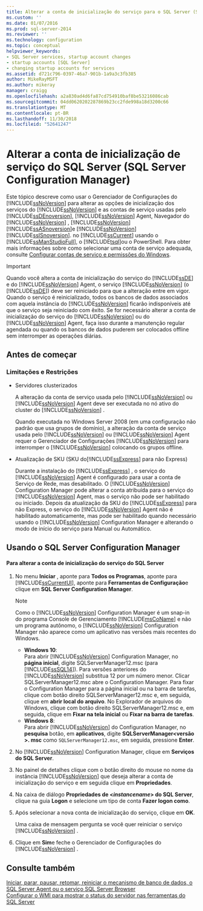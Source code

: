 ```yaml
---
title: Alterar a conta de inicialização do serviço para o SQL Server (SQL Server Configuration Manager) | Microsoft Docs
ms.custom: ''
ms.date: 01/07/2016
ms.prod: sql-server-2014
ms.reviewer: ''
ms.technology: configuration
ms.topic: conceptual
helpviewer_keywords:
- SQL Server services, startup account changes
- startup accounts [SQL Server]
- changing startup accounts for services
ms.assetid: d721c796-0397-46a7-901b-1a9a3c3fb385
author: MikeRayMSFT
ms.author: mikeray
manager: craigg
ms.openlocfilehash: a2a830ad4d6fa87cd754910baf8be53216086cab
ms.sourcegitcommit: 04dd0620202287869b23cc2fde998a18d3200c66
ms.translationtype: MT
ms.contentlocale: pt-BR
ms.lasthandoff: 11/30/2018
ms.locfileid: "52641247"
---
```

# <a name="change-the-service-startup-account-for-sql-server-sql-server-configuration-manager"></a>Alterar a conta de inicialização de serviço do SQL Server (SQL Server Configuration Manager)
  Este tópico descreve como usar o Gerenciador de Configurações do [!INCLUDE[ssNoVersion](../../includes/ssnoversion-md.md)] para alterar as opções de inicialização dos serviços do [!INCLUDE[ssNoVersion](../../includes/ssnoversion-md.md)] e as contas de serviço usadas pelo [!INCLUDE[ssDEnoversion](../../includes/ssdenoversion-md.md)], [!INCLUDE[ssNoVersion](../../includes/ssnoversion-md.md)] Agent, Navegador do [!INCLUDE[ssNoVersion](../../includes/ssnoversion-md.md)] , [!INCLUDE[ssNoVersion](../../includes/ssnoversion-md.md)] [!INCLUDE[ssASnoversion](../../includes/ssasnoversion-md.md)]e [!INCLUDE[ssNoVersion](../../includes/ssnoversion-md.md)] [!INCLUDE[ssISnoversion](../../includes/ssisnoversion-md.md)]. no [!INCLUDE[ssCurrent](../../includes/sscurrent-md.md)] usando o [!INCLUDE[ssManStudioFull](../../includes/ssmanstudiofull-md.md)], o [!INCLUDE[tsql](../../includes/tsql-md.md)]ou o PowerShell. Para obter mais informações sobre como selecionar uma conta de serviço adequada, consulte [Configurar contas de serviço e permissões do Windows](configure-windows-service-accounts-and-permissions.md).  
  
> [!IMPORTANT]  
>  Quando você altera a conta de inicialização do serviço do [!INCLUDE[ssDE](../../includes/ssde-md.md)] e do [!INCLUDE[ssNoVersion](../../includes/ssnoversion-md.md)] Agent, o serviço [!INCLUDE[ssNoVersion](../../includes/ssnoversion-md.md)] (o [!INCLUDE[ssDE](../../includes/ssde-md.md)]) deve ser reiniciado para que a alteração entre em vigor. Quando o serviço é reinicializado, todos os bancos de dados associados com aquela instância do [!INCLUDE[ssNoVersion](../../includes/ssnoversion-md.md)] ficarão indisponíveis até que o serviço seja reiniciado com êxito. Se for necessário alterar a conta de inicialização do serviço do [!INCLUDE[ssNoVersion](../../includes/ssnoversion-md.md)] ou do [!INCLUDE[ssNoVersion](../../includes/ssnoversion-md.md)] Agent, faça isso durante a manutenção regular agendada ou quando os bancos de dados puderem ser colocados offline sem interromper as operações diárias.  
  
##  <a name="BeforeYouBegin"></a> Antes de começar  
  
###  <a name="Restrictions"></a> Limitações e Restrições  
  
-   Servidores clusterizados  
  
     A alteração da conta de serviço usada pelo [!INCLUDE[ssNoVersion](../../includes/ssnoversion-md.md)] ou [!INCLUDE[ssNoVersion](../../includes/ssnoversion-md.md)] Agent deve ser executada no nó ativo do cluster do [!INCLUDE[ssNoVersion](../../includes/ssnoversion-md.md)] .  
  
     Quando executada no Windows Server 2008 (em uma configuração não padrão que usa grupos de domínio), a alteração da conta de serviço usada pelo [!INCLUDE[ssNoVersion](../../includes/ssnoversion-md.md)] ou [!INCLUDE[ssNoVersion](../../includes/ssnoversion-md.md)] Agent requer o Gerenciador de Configurações [!INCLUDE[ssNoVersion](../../includes/ssnoversion-md.md)] para interromper o [!INCLUDE[ssNoVersion](../../includes/ssnoversion-md.md)] colocando os grupos offline.  
  
-   Atualização de SKU (SKU do[!INCLUDE[ssExpress](../../includes/ssexpress-md.md)] para não Express)  
  
     Durante a instalação do [!INCLUDE[ssExpress](../../includes/ssexpress-md.md)] , o serviço do [!INCLUDE[ssNoVersion](../../includes/ssnoversion-md.md)] Agent é configurado para usar a conta de Serviço de Rede, mas desabilitado. O [!INCLUDE[ssNoVersion](../../includes/ssnoversion-md.md)] Configuration Manager pode alterar a conta atribuída para o serviço do [!INCLUDE[ssNoVersion](../../includes/ssnoversion-md.md)] Agent, mas o serviço não pode ser habilitado ou iniciado. Depois da atualização da SKU do [!INCLUDE[ssExpress](../../includes/ssexpress-md.md)] para não Express, o serviço do [!INCLUDE[ssNoVersion](../../includes/ssnoversion-md.md)] Agent não é habilitado automaticamente, mas pode ser habilitado quando necessário usando o [!INCLUDE[ssNoVersion](../../includes/ssnoversion-md.md)] Configuration Manager e alterando o modo de início do serviço para Manual ou Automático.  
  
##  <a name="SSMSProcedure"></a> Usando o SQL Server Configuration Manager  
  
#### <a name="to-change-the-sql-server-service-startup-account"></a>Para alterar a conta de inicialização do serviço do SQL Server  
  
1.  No menu **Iniciar** , aponte para **Todos os Programas**, aponte para [!INCLUDE[ssCurrentUI](../../includes/sscurrentui-md.md)], aponte para **Ferramentas de Configuração**e clique em **SQL Server Configuration Manager**.  
  
    > [!NOTE]  
    >  Como o [!INCLUDE[ssNoVersion](../../includes/ssnoversion-md.md)] Configuration Manager é um snap-in do programa Console de Gerenciamento [!INCLUDE[msCoName](../../includes/msconame-md.md)] e não um programa autônomo, o [!INCLUDE[ssNoVersion](../../includes/ssnoversion-md.md)] Configuration Manager não aparece como um aplicativo nas versões mais recentes do Windows.  
    >   
    >  -   **Windows 10**:  
    >          Para abrir [!INCLUDE[ssNoVersion](../../includes/ssnoversion-md.md)] Configuration Manager, no **página inicial**, digite SQLServerManager12.msc (para [!INCLUDE[ssSQL14](../../includes/sssql14-md.md)]). Para versões anteriores do [!INCLUDE[ssNoVersion](../../includes/ssnoversion-md.md)] substitua 12 por um número menor. Clicar SQLServerManager12.msc abre o Configuration Manager. Para fixar o Configuration Manager para a página inicial ou na barra de tarefas, clique com botão direito SQLServerManager12.msc e, em seguida, clique em **abrir local do arquivo**. No Explorador de arquivos do Windows, clique com botão direito SQLServerManager12.msc e, em seguida, clique em **Fixar na tela inicial** ou **Fixar na barra de tarefas**.  
    > -   **Windows 8**:  
    >          Para abrir [!INCLUDE[ssNoVersion](../../includes/ssnoversion-md.md)] do Configuration Manager, no **pesquisa** botão, em **aplicativos**, digite **SQLServerManager\<versão >. msc** como `SQLServerManager12.msc`, em seguida, pressione **Enter**.  
  
2.  No [!INCLUDE[ssNoVersion](../../includes/ssnoversion-md.md)] Configuration Manager, clique em **Serviços do SQL Server**.  
  
3.  No painel de detalhes clique com o botão direito do mouse no nome da instância [!INCLUDE[ssNoVersion](../../includes/ssnoversion-md.md)] que deseja alterar a conta de inicialização do serviço e em seguida clique em **Propriedades**.  
  
4.  Na caixa de diálogo **Propriedades de \<***instancename***> do SQL Server**, clique na guia **Logon** e selecione um tipo de conta **Fazer logon como**.  
  
5.  Após selecionar a nova conta de inicialização do serviço, clique em **OK**.  
  
     Uma caixa de mensagem pergunta se você quer reiniciar o serviço [!INCLUDE[ssNoVersion](../../includes/ssnoversion-md.md)] .  
  
6.  Clique em **Sim**e feche o Gerenciador de Configurações do [!INCLUDE[ssNoVersion](../../includes/ssnoversion-md.md)] .  
  
## <a name="see-also"></a>Consulte também  
 [Iniciar, parar, pausar, retomar, reiniciar o mecanismo de banco de dados, o SQL Server Agent ou o serviço SQL Server Browser](start-stop-pause-resume-restart-sql-server-services.md)   
 [Configurar o WMI para mostrar o status do servidor nas ferramentas do SQL Server](../../ssms/configure-wmi-to-show-server-status-in-sql-server-tools.md)  
  
  
